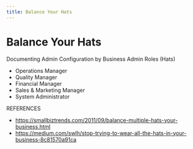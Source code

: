 ```yaml
---
title: Balance Your Hats
---
```


# Balance Your Hats

Documenting Admin Configuration by Business Admin Roles (Hats)

- Operations Manager
- Quality Manager
- Financial Manager
- Sales & Marketing Manager
- System Administrator

REFERENCES

- https://smallbiztrends.com/2011/09/balance-multiple-hats-your-business.html
- https://medium.com/swlh/stop-trying-to-wear-all-the-hats-in-your-business-8c81570a91ca
